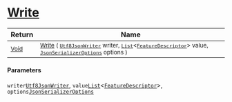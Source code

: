 # [Write](./NetCoreFeatureDescriptorListConverter-100664124.md)



| Return | Name | 
| --- | --- | 
| <sub>[Void](https://docs.microsoft.com/en-us/dotnet/api/System.Void)</sub>| <sub>[Write](./NetCoreFeatureDescriptorListConverter-100664124.md) ( [`Utf8JsonWriter`](https://docs.microsoft.com/en-us/dotnet/api/System.Text.Json.Utf8JsonWriter) writer, [`List`](https://docs.microsoft.com/en-us/dotnet/api/System.Collections.Generic.List-1)\<[`FeatureDescriptor`](./../../../FeatureDescriptor.md)> value, [`JsonSerializerOptions`](https://docs.microsoft.com/en-us/dotnet/api/System.Text.Json.JsonSerializerOptions) options )</sub>| <br>


#### Parameters
 `writer`[`Utf8JsonWriter`](https://docs.microsoft.com/en-us/dotnet/api/System.Text.Json.Utf8JsonWriter),  `value`[`List`](https://docs.microsoft.com/en-us/dotnet/api/System.Collections.Generic.List-1)\<[`FeatureDescriptor`](./../../../FeatureDescriptor.md)>,  `options`[`JsonSerializerOptions`](https://docs.microsoft.com/en-us/dotnet/api/System.Text.Json.JsonSerializerOptions)